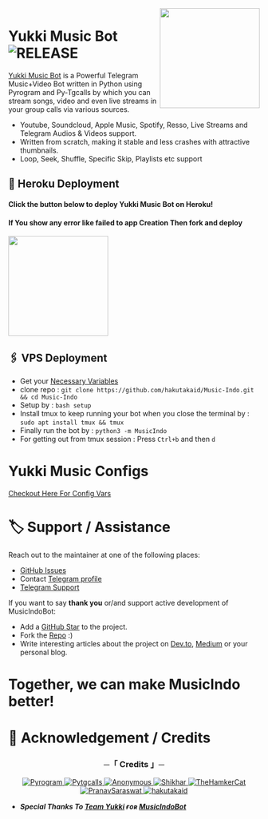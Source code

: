 <img src="https://telegra.ph/file/c0e014ff34f34d1056627.png" align="right" width="200" height="200"/>

# Yukki Music Bot <img src="https://img.shields.io/github/v/release/TeamYukki/MusicIndoBot?color=black&logo=github&logoColor=black&style=social" alt="RELEASE">

[Yukki Music Bot](https://github.com/TeamYukki/MusicIndoBot) is a Powerful Telegram Music+Video Bot written in Python using Pyrogram and Py-Tgcalls by which you can stream songs, video and even live streams in your group calls via various sources.

* Youtube, Soundcloud, Apple Music, Spotify, Resso, Live Streams and Telegram Audios & Videos support.
* Written from scratch, making it stable and less crashes with attractive thumbnails.
* Loop, Seek, Shuffle, Specific Skip, Playlists etc support



## 🚀 Heroku Deployment

<h4>Click the button below to deploy Yukki Music Bot on Heroku!</h4>    
<h4>If You show any error like failed to app Creation Then fork and deploy </h4>
<a href="https://dashboard.heroku.com/new?template=https://github.com/hakutakaid/Music-Indo.git.git"><img src="https://img.shields.io/badge/Deploy%20To%20Heroku-red?style=for-the-badge&logo=heroku" width="200""/></a>


## 🖇 VPS Deployment
- Get your [Necessary Variables](https://github.com/hakutakaid/Music-Indo.git/blob/master/sample.env)
- clone repo : `git clone https://github.com/hakutakaid/Music-Indo.git && cd Music-Indo`
- Setup by : `bash setup`
- Install tmux to keep running your bot when you close the terminal by :
`sudo apt install tmux && tmux`
- Finally run the bot by :
`python3 -m MusicIndo`
- For getting out from tmux session : Press `Ctrl+b` and then `d`<br>


# Yukki Music Configs
 [Checkout Here For Config Vars](https://github.com/hakutakaid/Music-Indo.git/blob/master/config/README.md)
# 🏷 Support / Assistance

Reach out to the maintainer at one of the following places:

- [GitHub Issues](https://github.com/hakutakaid/Music-Indo.git/issues/new?assignees=&labels=question&template=SUPPORT_QUESTION.md&title=support%3A+)
- Contact  [Telegram profile](https://t.me/HakuID)
- [Telegram Support](https://t.me/LogUbotX)

If you want to say **thank you** or/and support active development of MusicIndoBot:

- Add a [GitHub Star](https://github.com/TeamYukki/MusicIndoBot) to the project.
- Fork the [Repo](https://github.com/hakutakaid/Music-Indo.git) :)
- Write interesting articles about the project on [Dev.to](https://dev.to/), [Medium](https://medium.com/) or your personal blog.

# Together, we can make **MusicIndo** better!

# 📑 Acknowledgement / Credits

<h3 align="center">
    ─「 Credits 」─
</h3>

<p align="center">
<a href="https://github.com/pyrogram/pyrogram"> <img src="https://img.shields.io/badge/Pyrogram-black?style=for-the-badge&logo=github" alt="Pyrogram" /> </a>
<a href="https://github.com/pytgcalls/pytgcalls"> <img src="https://img.shields.io/badge/PyTgCalls-black?style=for-the-badge&logo=github" alt="Pytgcalls" /> </a>
<a href="https://github.com/AnonymousX1025"> <img src="https://img.shields.io/badge/Anonymous-black?style=for-the-badge&logo=github" alt="Anonymous" /> </a>
<a href="https://github.com/NotReallyShikhar"> <img src="https://img.shields.io/badge/Shikhar-black?style=for-the-badge&logo=github" alt="Shikhar" /> </a>
<a href="https://github.com/TheHamkerCat"> <img src="https://img.shields.io/badge/TheHamkerCat-black?style=for-the-badge&logo=github" alt="TheHamkerCat" /> </a>
<a href="https://github.com/Pranav-Saraswat"> <img src="https://img.shields.io/badge/PranavSaraswat-black?style=for-the-badge&logo=github" alt="PranavSaraswat" /> </a>
<a href="https://github.com/hakutakaid"> <img src="https://img.shields.io/badge/hakutakaid-black?style=for-the-badge&logo=github" alt="hakutakaid" /> </a>
</p>

- <b> _Special Thanks To [Team Yukki](https://github.com/TeamYukki) ғᴏʀ [MusicIndoBot](https://github.com/TeamYukki/MusicIndoBot)_ </b>

